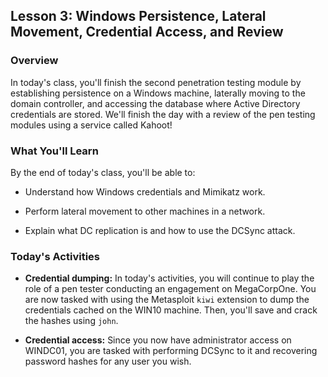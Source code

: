 ## Lesson 3: Windows Persistence, Lateral Movement, Credential Access, and Review 
 
### Overview

In today's class, you'll finish the second penetration testing module by establishing persistence on a Windows machine, laterally moving to the domain controller, and accessing the database where Active Directory credentials are stored. We'll finish the day with a review of the pen testing modules using a service called Kahoot!
 
### What You'll Learn
 
By the end of today's class, you'll be able to:
 
- Understand how Windows credentials and Mimikatz work.

- Perform lateral movement to other machines in a network.

- Explain what DC replication is and how to use the DCSync attack.

### Today's Activities

* **Credential dumping:** In today's activities, you will continue to play the role of a pen tester conducting an engagement on MegaCorpOne. You are now tasked with using the Metasploit `kiwi` extension to dump the credentials cached on the WIN10 machine. Then, you'll save and crack the hashes using `john`.

* **Credential access:** Since you now have administrator access on WINDC01, you are tasked with performing DCSync to it and recovering password hashes for any user you wish.
